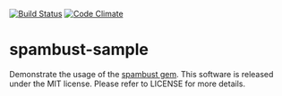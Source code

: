[![Build Status](https://travis-ci.org/chiku/spambust-sample.svg?branch=master)](https://travis-ci.org/chiku/spambust-sample)
[![Code Climate](https://codeclimate.com/github/chiku/spambust-sample.png)](https://codeclimate.com/github/chiku/spambust-sample)

spambust-sample
===============

Demonstrate the usage of the [spambust gem](https://rubygems.org/gems/spambust/). This software is released under the MIT license. Please refer to LICENSE for more details.

